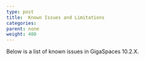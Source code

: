 ```yaml
---
type: post
title:  Known Issues and Limitations
categories:
parent: none
weight: 400
---
```



Below is a list of known issues in GigaSpaces 10.2.X.

